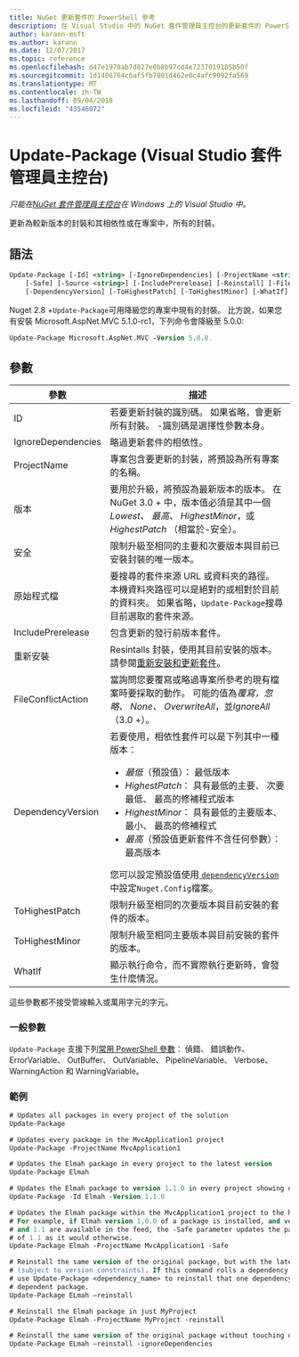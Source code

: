 ```yaml
---
title: NuGet 更新套件的 PowerShell 參考
description: 在 Visual Studio 中的 NuGet 套件管理員主控台的更新套件的 PowerShell 命令參考。
author: karann-msft
ms.author: karann
ms.date: 12/07/2017
ms.topic: reference
ms.openlocfilehash: d47e1978ab7d827e0b8b97cd4e7237019185b50f
ms.sourcegitcommit: 1d1406764c6af5fb7801d462e0c4afc9092fa569
ms.translationtype: MT
ms.contentlocale: zh-TW
ms.lasthandoff: 09/04/2018
ms.locfileid: "43546072"
---
```

# <a name="update-package-package-manager-console-in-visual-studio"></a>Update-Package (Visual Studio 套件管理員主控台)

*只能在[NuGet 套件管理員主控台](package-manager-console.md)在 Windows 上的 Visual Studio 中。*

更新為較新版本的封裝和其相依性或在專案中，所有的封裝。

## <a name="syntax"></a>語法

```ps
Update-Package [-Id] <string> [-IgnoreDependencies] [-ProjectName <string>] [-Version <string>]
    [-Safe] [-Source <string>] [-IncludePrerelease] [-Reinstall] [-FileConflictAction]
    [-DependencyVersion] [-ToHighestPatch] [-ToHighestMinor] [-WhatIf] [<CommonParameters>]
```

Nuget 2.8 +`Update-Package`可用降級您的專案中現有的封裝。 比方說，如果您有安裝 Microsoft.AspNet.MVC 5.1.0-rc1，下列命令會降級至 5.0.0:

```ps
Update-Package Microsoft.AspNet.MVC -Version 5.0.0.
```

## <a name="parameters"></a>參數

|  參數 | 描述 |
| --- | --- |
| ID | 若要更新封裝的識別碼。 如果省略，會更新所有封裝。 -識別碼是選擇性參數本身。 |
| IgnoreDependencies | 略過更新套件的相依性。 |
| ProjectName | 專案包含要更新的封裝，將預設為所有專案的名稱。 |
| 版本 | 要用於升級，將預設為最新版本的版本。 在 NuGet 3.0 + 中，版本值必須是其中一個*Lowest、 最高、 HighestMinor*，或*HighestPatch* （相當於-安全）。 |
| 安全 | 限制升級至相同的主要和次要版本與目前已安裝封裝的唯一版本。 |
| 原始程式檔 | 要搜尋的套件來源 URL 或資料夾的路徑。 本機資料夾路徑可以是絕對的或相對於目前的資料夾。 如果省略，`Update-Package`搜尋目前選取的套件來源。 |
| IncludePrerelease | 包含更新的發行前版本套件。 |
| 重新安裝 | Resintalls 封裝，使用其目前安裝的版本。 請參閱[重新安裝和更新套件](../consume-packages/reinstalling-and-updating-packages.md)。 |
| FileConflictAction | 當詢問您要覆寫或略過專案所參考的現有檔案時要採取的動作。 可能的值為*覆寫，忽略、 None、 OverwriteAll*，並*IgnoreAll* （3.0 +）。 |
| DependencyVersion | 若要使用，相依性套件可以是下列其中一種版本：<br/><ul><li>*最低*（預設值）： 最低版本</li><li>*HighestPatch*： 具有最低的主要、 次要最低、 最高的修補程式版本</li><li>*HighestMinor*： 具有最低的主要版本、 最小、 最高的修補程式</li><li>*最高*（預設值更新套件不含任何參數）： 最高版本</li></ul>您可以設定預設值使用[ `dependencyVersion` ](../reference/nuget-config-file.md#config-section)中設定`Nuget.Config`檔案。 |
| ToHighestPatch | 限制升級至相同的次要版本與目前安裝的套件的版本。 |
| ToHighestMinor | 限制升級至相同主要版本與目前安裝的套件的版本。 |
| WhatIf | 顯示執行命令，而不實際執行更新時，會發生什麼情況。 |

這些參數都不接受管線輸入或萬用字元的字元。

### <a name="common-parameters"></a>一般參數

`Update-Package` 支援下列[常用 PowerShell 參數](http://go.microsoft.com/fwlink/?LinkID=113216)： 偵錯、 錯誤動作、 ErrorVariable、 OutBuffer、 OutVariable、 PipelineVariable、 Verbose、 WarningAction 和 WarningVariable。

### <a name="examples"></a>範例

```ps
# Updates all packages in every project of the solution
Update-Package

# Updates every package in the MvcApplication1 project
Update-Package -ProjectName MvcApplication1

# Updates the Elmah package in every project to the latest version
Update-Package Elmah

# Updates the Elmah package to version 1.1.0 in every project showing optional -Id usage
Update-Package -Id Elmah -Version 1.1.0

# Updates the Elmah package within the MvcApplication1 project to the highest "safe" version.
# For example, if Elmah version 1.0.0 of a package is installed, and versions 1.0.1, 1.0.2,
# and 1.1 are available in the feed, the -Safe parameter updates the package to 1.0.2 instead
# of 1.1 as it would otherwise.
Update-Package Elmah -ProjectName MvcApplication1 -Safe

# Reinstall the same version of the original package, but with the latest version of dependencies
# (subject to version constraints). If this command rolls a dependency back to an earlier version,
# use Update-Package <dependency_name> to reinstall that one dependency without affecting the
# dependent package.
Update-Package ELmah –reinstall 

# Reinstall the Elmah package in just MyProject
Update-Package Elmah -ProjectName MyProject -reinstall

# Reinstall the same version of the original package without touching dependencies.
Update-Package ELmah –reinstall -ignoreDependencies
```
